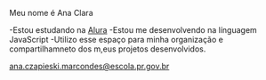 Meu nome é Ana Clara



-Estou estudando na [Alura](https:www.alura.com.br)
-Estou me desenvolvendo na línguagem JavaScript
-Utilizo esse espaço para minha organização e compartilhamneto dos m,eus projetos desenvolvidos.



ana.czapieski.marcondes@escola.pr.gov.br



